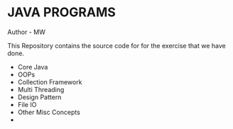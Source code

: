 # JAVA PROGRAMS #   

Author - MW

This Repository contains the source code for 
for the exercise that we have done.

- Core Java
- OOPs 
- Collection Framework
- Multi Threading 
- Design Pattern
- File IO
- Other Misc Concepts
- 